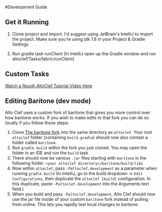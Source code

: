 #Development Guide

## Get it Running
1) Clone project and import. I'd suggest using JetBrain's IntelliJ to import the project. Make sure you're using jdk 1.8 in your Project & Gradle Settings

2) Run gradle task runClient (In IntelliJ open up the Gradle window and run altoclef/Tasks/fabric/runClient)

## Custom Tasks
[Watch a Rough AltoClef Tutorial Video Here](https://youtu.be/giBjHDZ7HvY)

## Editing Baritone (dev mode)

Alto Clef uses a custom fork of baritone that gives you more control over how baritone works.
If you wish to make edits to that fork you can do so locally if you follow these steps:

1) Clone [The baritone fork](https://github.com/toccatina/baritone) into the same directory as `altoclef`.
    Your root `altoclef` folder (containing `build.gradle`) should now also contain a folder called `baritone`.
2) Run `gradle build` within the fork you just cloned. You may open the folder in an IDE and run the `build` task.
3) There should now be various `.jar` files starting with `baritone` in the following folder: `<your altoclef directory>/baritone/build/libs`
4) Now within `altoclef`, pass `-Paltoclef.development` as a parameter when running `gradle build`
   (In IntelliJ, go to the build dropdown -> `Edit Configurations`, then duplicate the `altoclef [build]` configuration.
   In this duplicate, paste `-Paltoclef.development` into the Arguments text field.)
5) When you build and pass `-Paltoclef.development`, Alto Clef should now use the jar file inside 
   of your custom `baritone` fork instead of pulling from online. This lets you rapidly test local changes to baritone.